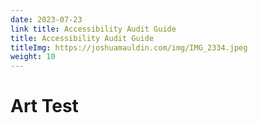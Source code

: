 ```yaml
---
date: 2023-07-23
link title: Accessibility Audit Guide
title: Accessibility Audit Guide
titleImg: https://joshuamauldin.com/img/IMG_2334.jpeg
weight: 10
---
```


# Art Test